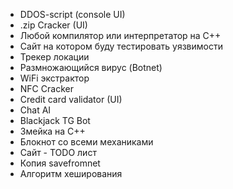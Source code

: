 
- DDOS-script (console UI)
- .zip Cracker (UI)
- Любой компилятор или интерпретатор на C++
- Сайт на котором буду тестировать уязвимости
- Трекер локации
- Размножающийся вирус (Botnet)
- WiFi экстрактор
- NFC Cracker
- Credit card validator (UI)
- Chat AI
- Blackjack TG Bot 
- Змейка на C++
- Блокнот со всеми механиками
- Сайт - TODO лист
- Копия savefromnet
- Алгоритм хеширования
